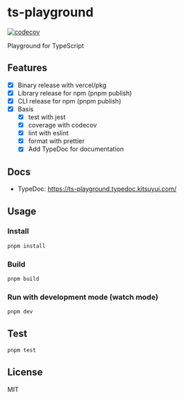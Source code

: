 # ts-playground

[![codecov](https://codecov.io/gh/kitsuyui/ts-playground/branch/main/graph/badge.svg?token=E6RO7KERTY)](https://codecov.io/gh/kitsuyui/ts-playground)

Playground for TypeScript

## Features

- [x] Binary release with vercel/pkg
- [x] Library release for npm (pnpm publish)
- [x] CLI release for npm (pnpm publish)
- [x] Basis
  - [x] test with jest
  - [x] coverage with codecov
  - [x] lint with eslint
  - [x] format with prettier
  - [x] Add TypeDoc for documentation

## Docs

- TypeDoc: https://ts-playground.typedoc.kitsuyui.com/

## Usage

### Install

```sh
pnpm install
```

### Build

```sh
pnpm build
```

### Run with development mode (watch mode)

```sh
pnpm dev
```

## Test

```sh
pnpm test
```

## License

MIT
